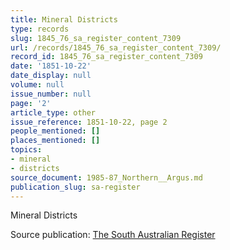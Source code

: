 ```yaml
---
title: Mineral Districts
type: records
slug: 1845_76_sa_register_content_7309
url: /records/1845_76_sa_register_content_7309/
record_id: 1845_76_sa_register_content_7309
date: '1851-10-22'
date_display: null
volume: null
issue_number: null
page: '2'
article_type: other
issue_reference: 1851-10-22, page 2
people_mentioned: []
places_mentioned: []
topics:
- mineral
- districts
source_document: 1985-87_Northern__Argus.md
publication_slug: sa-register
---
```


Mineral Districts


Source publication: [The South Australian Register](/publications/sa-register/)
